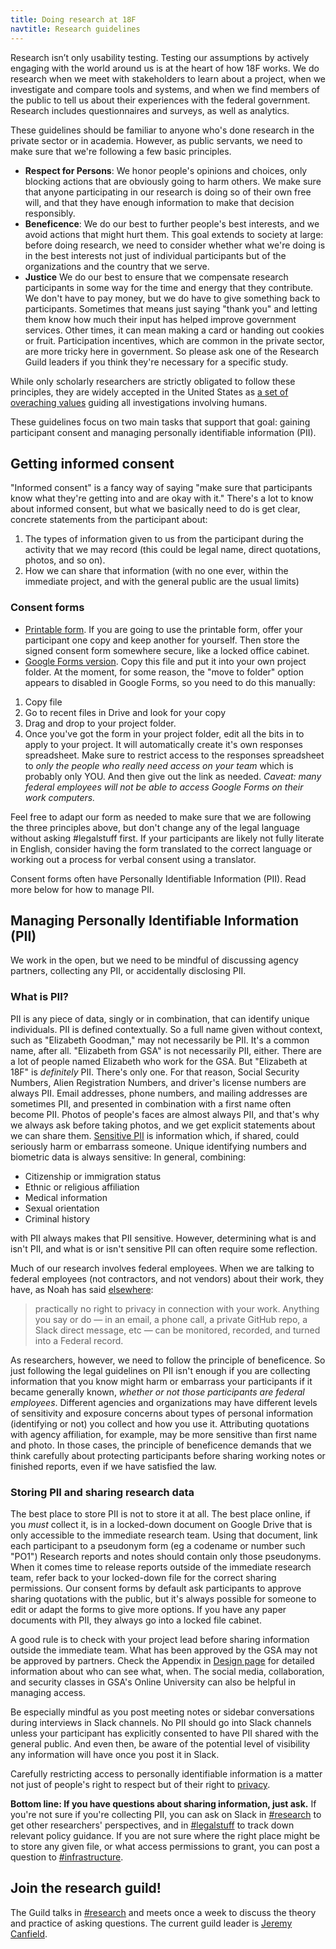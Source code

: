 ```yaml
---
title: Doing research at 18F
navtitle: Research guidelines
---
```


Research isn’t only usability testing. Testing our assumptions by actively engaging with the world around us is at the heart of how 18F works. We do research when we meet with stakeholders to learn about a project, when we investigate and compare tools and systems, and when we find members of the public to tell us about their experiences with the federal government. Research includes questionnaires and surveys, as well as analytics.

These guidelines should be familiar to anyone who's done research in the private sector or in academia. However, as public servants, we need to make sure that we're following a few basic principles. 

- **Respect for Persons**: We honor people's opinions and choices, only blocking actions that are obviously going to harm others. We make sure that anyone participating in our research is doing so of their own free will, and that they have enough information to make that decision responsibly.  
- **Beneficence**: We do our best to further people's best interests, and we avoid actions that might hurt them. This goal extends to society at large: before doing research, we need to consider whether what we're doing is in the best interests not just of individual participants but of the organizations and the country that we serve.  
- **Justice** We do our best to ensure that we compensate research participants in some way for the time and energy that they contribute. We don't have to pay money, but we do have to give something back to participants. Sometimes that means just saying "thank you" and letting them know how much their input has helped improve government services. Other times, it can mean making a card or handing out cookies or fruit. Participation incentives, which are common in the private sector, are more tricky here in government. So please ask one of the Research Guild leaders if you think they're necessary for a specific study.

While only scholarly researchers are strictly obligated to follow these principles, they are widely accepted in the United States as [a set of overaching values](http://www.hhs.gov/ohrp/regulations-and-policy/belmont-report/index.html#xethical) guiding all investigations involving humans. 

These guidelines focus on two main tasks that support that goal: gaining participant consent and managing personally identifiable information (PII). 

## Getting informed consent 

"Informed consent" is a fancy way of saying "make sure that participants know what they're getting into and are okay with it." There's a lot to know about informed consent, but what we basically need to do is get clear, concrete statements from the participant about:

1. The types of information given to us from the participant during the activity that we may record (this could be legal name, direct quotations, photos, and so on).
2. How we can share that information (with no one ever, within the immediate project, and with the general public are the usual limits)

### Consent forms

* [Printable form](https://methods.18f.gov/assets/downloads/18FResearchParticipantConsentForm.docx). If you are going to use the printable form, offer your participant one copy and keep another for yourself. Then store the signed consent form somewhere secure, like a locked office cabinet.
* [Google Forms version](https://docs.google.com/forms/d/13ra4T0BVWbjSPBfOuNj8zVclU5J4TquX_tFbHUQWUpc/viewform). Copy this file and put it into your own project folder. At the moment, for some reason, the "move to folder" option appears to disabled in Google Forms, so you need to do this manually:

1. Copy file
2. Go to recent files in Drive and look for your copy  
3. Drag and drop to your project folder. 
4. Once you've got the form in your project folder, edit all the bits in <CAPITAL LETTERS> to apply to your project. It will automatically create it's own responses spreadsheet. Make sure to restrict access to the responses spreadsheet to ​*only the people who really need access on your team*​ which is probably only YOU. And then give out the link as needed. *Caveat: many federal employees will not be able to access Google Forms on their work computers.*

Feel free to adapt our form as needed to make sure that we are following the three principles above, but don't change any of the legal language without asking #legalstuff first. If your participants are likely not fully literate in English, consider having the form translated to the correct language or working out a process for verbal consent using a translator.

Consent forms often have Personally Identifiable Information (PII). Read more below for how to manage PII. 

## Managing Personally Identifiable Information (PII)

We work in the open, but we need to be mindful of discussing agency partners, collecting any PII, or accidentally disclosing PII. 

### What is PII? 

PII is any piece of data, singly or in combination, that can identify unique individuals. PII is defined contextually. So a full name given without context, such as "Elizabeth Goodman," may not necessarily be PII. It's a common name, after all. "Elizabeth from GSA" is not necessarily PII, either. There are a lot of people named Elizabeth who work for the GSA. But "Elizabeth at 18F" is _definitely_ PII. There's only one. For that reason, Social Security Numbers, Alien Registration Numbers, and driver's license numbers are always PII. Email addresses, phone numbers, and mailing addresses are sometimes PII, and presented in combination with a first name often become PII. Photos of people's faces are almost always PII, and that's why we always ask before taking photos, and we get explicit statements about we can share them. [Sensitive PII](https://pages.18f.gov/before-you-ship/security/pii/) is information which, if shared, could seriously harm or embarrass someone. Unique identifying numbers and biometric data is always sensitive: In general, combining:

- Citizenship or immigration status
- Ethnic or religious affiliation
- Medical information
- Sexual orientation
- Criminal history

with PII always makes that PII sensitive. However, determining what is and isn't PII, and what is or isn't sensitive PII can often require some reflection. 

Much of our research involves federal employees. When we are talking to federal employees (not contractors, and not vendors) about their work, they have, as Noah has said [elsewhere](/intro-to-18f-infrastructure/):

> practically no right to privacy in connection with your work. Anything you say or do — in an email, a phone call, a private GitHub repo, a Slack direct message, etc — can be monitored, recorded, and turned into a Federal record. 

As researchers, however, we need to follow the principle of beneficence. So just following the legal guidelines on PII isn't enough if you are collecting information that you know might harm or embarrass your participants if it became generally known, _whether or not those participants are federal employees_. Different agencies and organizations may have different levels of sensitivity and exposure concerns about types of personal information (identifying or not) you collect and how you use it. Attributing quotations with agency affiliation, for example, may be more sensitive than first name and photo. In those cases, the principle of beneficence demands that we think carefully about protecting participants before sharing working notes or finished reports, even if we have satisfied the law.   

### Storing PII and sharing research data

The best place to store PII is not to store it at all. The best place online, if you _must_ collect it, is in a locked-down document on Google Drive that is only accessible to the immediate research team. Using that document, link each participant to a pseudonym form (eg a codename or number such "PO1") Research reports and notes should contain only those pseudonyms. When it comes time to release reports outside of the immediate research team, refer back to your locked-down file for the correct sharing permissions. Our consent forms by default ask participants to approve sharing quotations with the public, but it's always possible for someone to edit or adapt the forms to give more options. If you have any paper documents with PII, they always go into a locked file cabinet. 

A good rule is to check with your project lead before sharing information outside the immediate team. What has been approved by the GSA may not be approved by partners. Check the Appendix in [Design page](/design/) for detailed information about who can see what, when. The social media, collaboration, and security classes in GSA's Online University can also be helpful in managing access. 

Be especially mindful as you post meeting notes or sidebar conversations during interviews in Slack channels. No PII should go into Slack channels unless your participant has explicitly consented to have PII shared with the general public. And even then, be aware of the potential level of visibility any information will have once you post it in Slack.

Carefully restricting access to personally identifiable information is a matter not just of people's right to respect but of their right to [privacy](https://methods.18f.gov/privacy/). 

**Bottom line: If you have questions about sharing information, just ask.** If you're not sure if you're collecting PII, you can ask on Slack in [#research](https://gsa-tts.slack.com/archives/research) to get other researchers' perspectives, and in [#legalstuff](https://gsa-tts.slack.com/archives/legalstuff) to track down relevant policy guidance. If you are not sure where the right place might be to store any given file, or what access permissions to grant, you can post a question to [#infrastructure](https://gsa-tts.slack.com/archives/infrastructure).

## Join the research guild!

The Guild talks in [#research](https://gsa-tts.slack.com/archives/research) and meets once a week to discuss the theory and practice of asking questions. The current guild leader is [Jeremy Canfield](https://gsa-tts.slack.com/team/jeremy).

